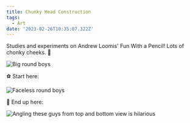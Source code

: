 ```yaml
---
title: Chunky Head Construction
tags:
  - Art
date: '2023-02-26T10:35:07.322Z'
---
```


Studies and experiments on Andrew Loomis' Fun With a Pencil! Lots of chonky cheeks. 🙉

![Big round boys](https://res.cloudinary.com/cpadilla/image/upload/t_optimize/chrisdpadilla/blog/art/IMG_2815_ajjdus.jpg)

⚽️ Start here:

![Faceless round boys](https://res.cloudinary.com/cpadilla/image/upload/v1677265438/chrisdpadilla/blog/art/IMG_2822_sfgx4c.jpg)

🙊 End up here:

![Angling these guys from top and bottom view is hilarious](https://res.cloudinary.com/cpadilla/image/upload/t_optimize/chrisdpadilla/blog/art/IMG_2823_mzgwcz.jpg)
